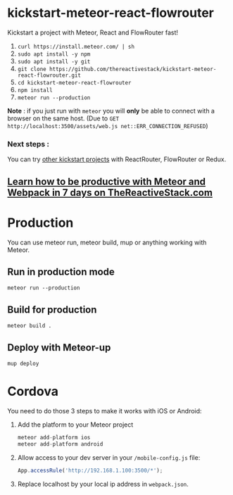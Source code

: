 # kickstart-meteor-react-flowrouter

Kickstart a project with Meteor, React and FlowRouter fast!

1. `curl https://install.meteor.com/ | sh`
1. `sudo apt install -y npm`
1. `sudo apt install -y git`
1. `git clone https://github.com/thereactivestack/kickstart-meteor-react-flowrouter.git`
1. `cd kickstart-meteor-react-flowrouter`
1. `npm install`
1. `meteor run --production`

**Note** : if you just run with `meteor` you will **only** be able to connect with a browser on the same host. (Due to `GET http://localhost:3500/assets/web.js net::ERR_CONNECTION_REFUSED`)

### Next steps :

You can try [other kickstart projects](https://github.com/thereactivestack/kickstart) with ReactRouter, FlowRouter or Redux.

## [Learn how to be productive with Meteor and Webpack in 7 days on TheReactiveStack.com](https://thereactivestack.com)

# Production
You can use meteor run, meteor build, mup or anything working with Meteor.

## Run in production mode
`meteor run --production`

## Build for production
`meteor build .`

## Deploy with Meteor-up
`mup deploy`

# Cordova
You need to do those 3 steps to make it works with iOS or Android:

1. Add the platform to your Meteor project

    ```javascript
    meteor add-platform ios
    meteor add-platform android
    ```
1. Allow access to your dev server in your `/mobile-config.js` file:

    ```javascript
    App.accessRule('http://192.168.1.100:3500/*');
    ```

1. Replace localhost by your local ip address in `webpack.json`.
